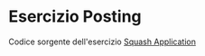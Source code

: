 # Esercizio Posting

Codice sorgente dell'esercizio [Squash Application](https://thomascristofaro.github.io/docs/business-central/avanzato/posting/exercise)